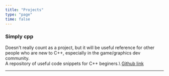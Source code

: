 ```yaml
---
title: "Projects"
type: "page"
time: false
---
```

### Simply cpp

Doesn't really count as a project, but it will be useful reference for other people who are new to C++, especially in the game/graphics dev community. \
A repository of useful code snippets for C++ beginers.\ 
[Github link](https://github.com/madptr/SimplyCpp)

---